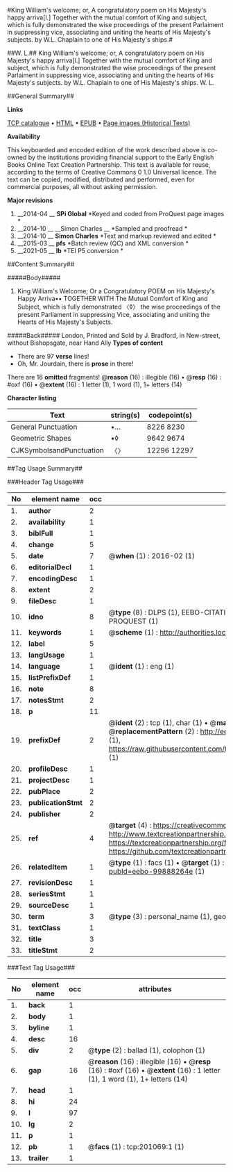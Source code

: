 #King William's welcome; or, A congratulatory poem on His Majesty's happy arriva[l.] Together with the mutual comfort of King and subject, which is fully demonstrated the wise proceedings of the present Parlaiment in suppressing vice, associating and uniting the hearts of His Majesty's subjects. by W.L. Chaplain to one of His Majesty's ships.#

##W. L.##
King William's welcome; or, A congratulatory poem on His Majesty's happy arriva[l.] Together with the mutual comfort of King and subject, which is fully demonstrated the wise proceedings of the present Parlaiment in suppressing vice, associating and uniting the hearts of His Majesty's subjects. by W.L. Chaplain to one of His Majesty's ships.
W. L.

##General Summary##

**Links**

[TCP catalogue](http://www.ota.ox.ac.uk/tcp/)  • 
[HTML](http://tei.it.ox.ac.uk/tcp/Texts-HTML/free/B25/B25574.html)  • 
[EPUB](http://tei.it.ox.ac.uk/tcp/Texts-EPUB/free/B25/B25574.epub) • 
[Page images (Historical Texts)](https://historicaltexts.jisc.ac.uk/eebo-99888264e)

**Availability**

This keyboarded and encoded edition of the work described above is co-owned by the
    institutions providing financial support to the Early English Books Online Text Creation
    Partnership. This text is available for reuse, according to the terms of  Creative Commons 0 1.0 Universal
    licence. The text can be copied, modified, distributed and performed, even for commercial
    purposes, all without asking permission.

**Major revisions**

1. __2014-04 __ __SPi Global__ *Keyed and coded from ProQuest page images *
1. __2014-10 __ __Simon Charles __ *Sampled and proofread *
1. __2014-10 __ __Simon Charles__ *Text and markup reviewed and edited *
1. __2015-03 __ __pfs__ *Batch review (QC) and XML conversion *
1. __2021-05 __ __lb__ *TEI P5 conversion *

##Content Summary##

#####Body#####

1. King William's Welcome; Or a Congratulatory POEM on His Majesty's Happy Arriva•▪ TOGETHER WITH The Mutual Comfort of King and Subject, which is fully demonstrated 〈◊〉 the wise proceedings of the present Parliament in suppressing Vice, associating and uniting the Hearts of His Majesty's Subjects.

#####Back#####
London, Printed and Sold by J. Bradford, in New-street, without Bishopsgate, near Hand Ally
**Types of content**

  * There are 97 **verse** lines!
  * Oh, Mr. Jourdain, there is **prose** in there!

There are 16 **omitted** fragments! 
 @__reason__ (16) : illegible (16)  •  @__resp__ (16) : #oxf (16)  •  @__extent__ (16) : 1 letter (1), 1 word (1), 1+ letters (14)

**Character listing**


|Text|string(s)|codepoint(s)|
|---|---|---|
|General Punctuation|•…|8226 8230|
|Geometric Shapes|▪◊|9642 9674|
|CJKSymbolsandPunctuation|〈〉|12296 12297|

##Tag Usage Summary##

###Header Tag Usage###

|No|element name|occ|attributes|
|---|---|---|---|
|1.|__author__|2||
|2.|__availability__|1||
|3.|__biblFull__|1||
|4.|__change__|5||
|5.|__date__|7| @__when__ (1) : 2016-02 (1)|
|6.|__editorialDecl__|1||
|7.|__encodingDesc__|1||
|8.|__extent__|2||
|9.|__fileDesc__|1||
|10.|__idno__|8| @__type__ (8) : DLPS (1), EEBO-CITATION (1), VID (1), EEBO-PROQUEST (1), STC (3), PROQUEST (1)|
|11.|__keywords__|1| @__scheme__ (1) : http://authorities.loc.gov/ (1)|
|12.|__label__|5||
|13.|__langUsage__|1||
|14.|__language__|1| @__ident__ (1) : eng (1)|
|15.|__listPrefixDef__|1||
|16.|__note__|8||
|17.|__notesStmt__|2||
|18.|__p__|11||
|19.|__prefixDef__|2| @__ident__ (2) : tcp (1), char (1)  •  @__matchPattern__ (2) : ([0-9\-]+):([0-9IVX]+) (1), (.+) (1)  •  @__replacementPattern__ (2) : http://eebo.chadwyck.com/downloadtiff?vid=$1&page=$2 (1), https://raw.githubusercontent.com/textcreationpartnership/Texts/master/tcpchars.xml#$1 (1)|
|20.|__profileDesc__|1||
|21.|__projectDesc__|1||
|22.|__pubPlace__|2||
|23.|__publicationStmt__|2||
|24.|__publisher__|2||
|25.|__ref__|4| @__target__ (4) : https://creativecommons.org/publicdomain/zero/1.0/ (1), http://www.textcreationpartnership.org/docs/. (1), https://textcreationpartnership.org/faq/#faq05 (1), https://github.com/textcreationpartnership (1)|
|26.|__relatedItem__|1| @__type__ (1) : facs (1)  •  @__target__ (1) : https://data.historicaltexts.jisc.ac.uk/view?pubId=eebo-99888264e (1)|
|27.|__revisionDesc__|1||
|28.|__seriesStmt__|1||
|29.|__sourceDesc__|1||
|30.|__term__|3| @__type__ (3) : personal_name (1), geographic_name (1), genre_form (1)|
|31.|__textClass__|1||
|32.|__title__|3||
|33.|__titleStmt__|2||


###Text Tag Usage###

|No|element name|occ|attributes|
|---|---|---|---|
|1.|__back__|1||
|2.|__body__|1||
|3.|__byline__|1||
|4.|__desc__|16||
|5.|__div__|2| @__type__ (2) : ballad (1), colophon (1)|
|6.|__gap__|16| @__reason__ (16) : illegible (16)  •  @__resp__ (16) : #oxf (16)  •  @__extent__ (16) : 1 letter (1), 1 word (1), 1+ letters (14)|
|7.|__head__|1||
|8.|__hi__|24||
|9.|__l__|97||
|10.|__lg__|2||
|11.|__p__|1||
|12.|__pb__|1| @__facs__ (1) : tcp:201069:1 (1)|
|13.|__trailer__|1||
